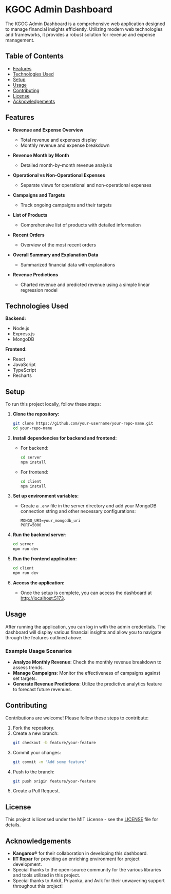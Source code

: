 
# KGOC Admin Dashboard

The KGOC Admin Dashboard is a comprehensive web application designed to manage financial insights efficiently. Utilizing modern web technologies and frameworks, it provides a robust solution for revenue and expense management.

## Table of Contents

- [Features](#features)
- [Technologies Used](#technologies-used)
- [Setup](#setup)
- [Usage](#usage)
- [Contributing](#contributing)
- [License](#license)
- [Acknowledgements](#acknowledgements)

## Features

- **Revenue and Expense Overview**
  - Total revenue and expenses display
  - Monthly revenue and expense breakdown

- **Revenue Month by Month**
  - Detailed month-by-month revenue analysis

- **Operational vs Non-Operational Expenses**
  - Separate views for operational and non-operational expenses

- **Campaigns and Targets**
  - Track ongoing campaigns and their targets

- **List of Products**
  - Comprehensive list of products with detailed information

- **Recent Orders**
  - Overview of the most recent orders

- **Overall Summary and Explanation Data**
  - Summarized financial data with explanations

- **Revenue Predictions**
  - Charted revenue and predicted revenue using a simple linear regression model

## Technologies Used

**Backend:**
- Node.js
- Express.js
- MongoDB

**Frontend:**
- React
- JavaScript
- TypeScript
- Recharts

## Setup

To run this project locally, follow these steps:

1. **Clone the repository:**
   ```bash
   git clone https://github.com/your-username/your-repo-name.git
   cd your-repo-name
   ```

2. **Install dependencies for backend and frontend:**
   - For backend:
     ```bash
     cd server
     npm install
     ```
   - For frontend:
     ```bash
     cd client
     npm install
     ```

3. **Set up environment variables:**
   - Create a `.env` file in the server directory and add your MongoDB connection string and other necessary configurations:
     ```plaintext
     MONGO_URI=your_mongodb_uri
     PORT=5000
     ```

4. **Run the backend server:**
   ```bash
   cd server
   npm run dev
   ```

5. **Run the frontend application:**
   ```bash
   cd client
   npm run dev
   ```

6. **Access the application:**
   - Once the setup is complete, you can access the dashboard at [http://localhost:5173](http://localhost:5173).

## Usage

After running the application, you can log in with the admin credentials. The dashboard will display various financial insights and allow you to navigate through the features outlined above. 

### Example Usage Scenarios
- **Analyze Monthly Revenue**: Check the monthly revenue breakdown to assess trends.
- **Manage Campaigns**: Monitor the effectiveness of campaigns against set targets.
- **Generate Revenue Predictions**: Utilize the predictive analytics feature to forecast future revenues.

## Contributing

Contributions are welcome! Please follow these steps to contribute:

1. Fork the repository.
2. Create a new branch:
   ```bash
   git checkout -b feature/your-feature
   ```
3. Commit your changes:
   ```bash
   git commit -m 'Add some feature'
   ```
4. Push to the branch:
   ```bash
   git push origin feature/your-feature
   ```
5. Create a Pull Request.

## License

This project is licensed under the MIT License - see the [LICENSE](LICENSE) file for details.

## Acknowledgements

- **Kangaroo®** for their collaboration in developing this dashboard.
- **IIT Ropar** for providing an enriching environment for project development.
- Special thanks to the open-source community for the various libraries and tools utilized in this project.
- Special thanks to Ankit, Priyanka, and Avik for their unwavering support throughout this project!